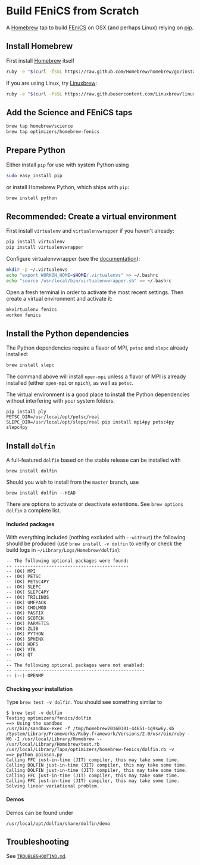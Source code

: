 # Build FEniCS from Scratch

A [Homebrew](http://brew.sh) tap to build [FEniCS](http://fenicsproject.org) on OSX (and perhaps Linux) relying on [pip](http://www.pip-installer.org).

## Install Homebrew

First install [Homebrew](http://brew.sh) itself
```bash
ruby -e "$(curl -fsSL https://raw.github.com/Homebrew/homebrew/go/install)"
```

If you are using Linux, try [Linuxbrew](http://linuxbrew.sh):
```bash
ruby -e "$(curl -fsSL https://raw.githubusercontent.com/Linuxbrew/linuxbrew/go/install)"
```

## Add the Science and FEniCS taps

```bash
brew tap homebrew/science
brew tap optimizers/homebrew-fenics
```

## Prepare Python

Either install `pip` for use with system Python using
```bash
sudo easy_install pip
```
or install Homebrew Python, which ships with `pip`:
```bash
brew install python
```

## Recommended: Create a virtual environment

First install `virtualenv` and `virtualenvwrapper` if you haven't already:
```bash
pip install virtualenv
pip install virtualenvwrapper
```

Configure virtualenvwrapper (see the [documentation](http://virtualenvwrapper.readthedocs.org/en/latest/)):
```bash
mkdir -p ~/.virtualenvs
echo "export WORKON_HOME=$HOME/.virtualenvs" >> ~/.bashrc
echo "source /usr/local/bin/virtualenvwrapper.sh" >> ~/.bashrc
```

Open a fresh terminal in order to activate the most recent settings. Then create a virtual environment and activate it:
```bash
mkvirtualenv fenics
workon fenics
```

## Install the Python dependencies

The Python dependencies require a flavor of MPI, `petsc` and `slepc` already installed:
```bash
brew install slepc
```
The command above will install `open-mpi` unless a flavor of MPI is already installed (either `open-mpi` or `mpich`), as well as `petsc`.

The virtual environment is a good place to install the Python dependencies without interfering with your system folders.
```
pip install ply
PETSC_DIR=/usr/local/opt/petsc/real SLEPC_DIR=/usr/local/opt/slepc/real pip install mpi4py petsc4py slepc4py
```

## Install `dolfin`

A full-featured `dolfin` based on the stable release can be installed with
```
brew install dolfin
```
Should you wish to install from the `master` branch, use
```
brew install dolfin --HEAD
```
There are options to activate or deactivate extentions. See `brew options
dolfin` a complete list.

#### Included packages

With everything included (nothing excluded with `--without`) the following should be produced (use `brew install -v dolfin` to verify or check the build logs in `~/Library/Logs/Homebrew/dolfin`):

```no-highlight
-- The following optional packages were found:
-- -------------------------------------------
-- (OK) MPI
-- (OK) PETSC
-- (OK) PETSC4PY
-- (OK) SLEPC
-- (OK) SLEPC4PY
-- (OK) TRILINOS
-- (OK) UMFPACK
-- (OK) CHOLMOD
-- (OK) PASTIX
-- (OK) SCOTCH
-- (OK) PARMETIS
-- (OK) ZLIB
-- (OK) PYTHON
-- (OK) SPHINX
-- (OK) HDF5
-- (OK) VTK
-- (OK) QT
--
-- The following optional packages were not enabled:
-- -------------------------------------------------
-- (--) OPENMP
```

#### Checking your installation

Type `brew test -v dolfin`. You should see something similar to
```
$ brew test -v dolfin
Testing optimizers/fenics/dolfin
==> Using the sandbox
/usr/bin/sandbox-exec -f /tmp/homebrew20160301-44651-1g9sw6y.sb /System/Library/Frameworks/Ruby.framework/Versions/2.0/usr/bin/ruby -W0 -I /usr/local/Library/Homebrew -- /usr/local/Library/Homebrew/test.rb /usr/local/Library/Taps/optimizers/homebrew-fenics/dolfin.rb -v
==> python poisson.py
Calling FFC just-in-time (JIT) compiler, this may take some time.
Calling DOLFIN just-in-time (JIT) compiler, this may take some time.
Calling DOLFIN just-in-time (JIT) compiler, this may take some time.
Calling FFC just-in-time (JIT) compiler, this may take some time.
Calling FFC just-in-time (JIT) compiler, this may take some time.
Solving linear variational problem.
```

#### Demos

Demos can be found under
```
/usr/local/opt/dolfin/share/dolfin/demo
```

## Troubleshooting

See [`TROUBLESHOOTIND.md`](https://github.com/optimizers/homebrew-fenics/blob/master/TROUBLESHOOTING.md).
